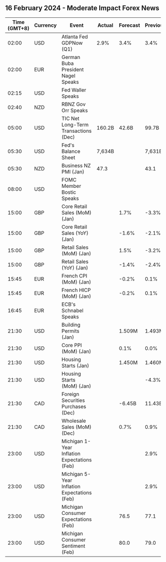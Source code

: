 ## 16 February 2024 - Moderate Impact Forex News

| Time (GMT+8) | Currency | Event | Actual | Forecast | Previous |
|------|----------|-------|--------|----------|----------|
| 02:00 | USD | Atlanta Fed GDPNow (Q1) | 2.9% | 3.4% | 3.4% |
| 02:00 | EUR | German Buba President Nagel Speaks |  |  |  |
| 02:15 | USD | Fed Waller Speaks |  |  |  |
| 02:40 | NZD | RBNZ Gov Orr Speaks |  |  |  |
| 05:00 | USD | TIC Net Long-Term Transactions (Dec) | 160.2B | 42.6B | 99.7B |
| 05:30 | USD | Fed's Balance Sheet | 7,634B |  | 7,631B |
| 05:30 | NZD | Business NZ PMI (Jan) | 47.3 |  | 43.1 |
| 08:00 | USD | FOMC Member Bostic Speaks |  |  |  |
| 15:00 | GBP | Core Retail Sales (MoM) (Jan) |  | 1.7% | -3.3% |
| 15:00 | GBP | Core Retail Sales (YoY) (Jan) |  | -1.6% | -2.1% |
| 15:00 | GBP | Retail Sales (MoM) (Jan) |  | 1.5% | -3.2% |
| 15:00 | GBP | Retail Sales (YoY) (Jan) |  | -1.4% | -2.4% |
| 15:45 | EUR | French CPI (MoM) (Jan) |  | -0.2% | 0.1% |
| 15:45 | EUR | French HICP (MoM) (Jan) |  | -0.2% | 0.1% |
| 16:45 | EUR | ECB's Schnabel Speaks |  |  |  |
| 21:30 | USD | Building Permits (Jan) |  | 1.509M | 1.493M |
| 21:30 | USD | Core PPI (MoM) (Jan) |  | 0.1% | 0.0% |
| 21:30 | USD | Housing Starts (Jan) |  | 1.450M | 1.460M |
| 21:30 | USD | Housing Starts (MoM) (Jan) |  |  | -4.3% |
| 21:30 | CAD | Foreign Securities Purchases (Dec) |  | -6.45B | 11.43B |
| 21:30 | CAD | Wholesale Sales (MoM) (Dec) |  | 0.7% | 0.9% |
| 23:00 | USD | Michigan 1-Year Inflation Expectations (Feb) |  |  | 2.9% |
| 23:00 | USD | Michigan 5-Year Inflation Expectations (Feb) |  |  | 2.9% |
| 23:00 | USD | Michigan Consumer Expectations (Feb) |  | 76.5 | 77.1 |
| 23:00 | USD | Michigan Consumer Sentiment (Feb) |  | 80.0 | 79.0 |
